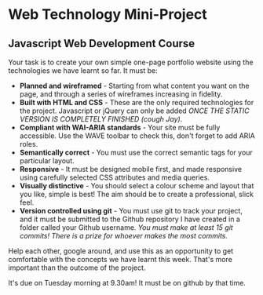 # Web Technology Mini-Project
##  Javascript Web Development Course

Your task is to create your own simple one-page portfolio website using the technologies we have learnt so far. It must be: 

 - **Planned and wireframed** - Starting from what content you want on the page, and through a series of wireframes increasing in fidelity.
 - **Built with HTML and CSS** - These are the only required technologies for the project. Javascript or jQuery can only be added _ONCE THE STATIC VERSION IS COMPLETELY FINISHED (*cough* Jay)_.
 - **Compliant with WAI-ARIA standards** - Your site must be fully accessible. Use the WAVE toolbar to check this, don't forget to add ARIA roles.
 - **Semantically correct** - You must use the correct semantic tags for your particular layout.
 - **Responsive** - It must be designed mobile first, and made responsive using carefully selected CSS attributes and media queries.
 - **Visually distinctive** - You should select a colour scheme and layout that you like, simple is best! The aim should be to create a professional, slick feel.
 - **Version controlled using git** - You must use git to track your project, and it must be submitted to the Github repository I have created in a folder called your Github username. _You must make at least 15 git commits! There is a prize for whoever makes the most commits._ 

Help each other, google around, and use this as an opportunity to get comfortable with the concepts we have learnt this week. That's more important than the outcome of the project.

It's due on Tuesday morning at 9.30am! It must be on github by that time.
